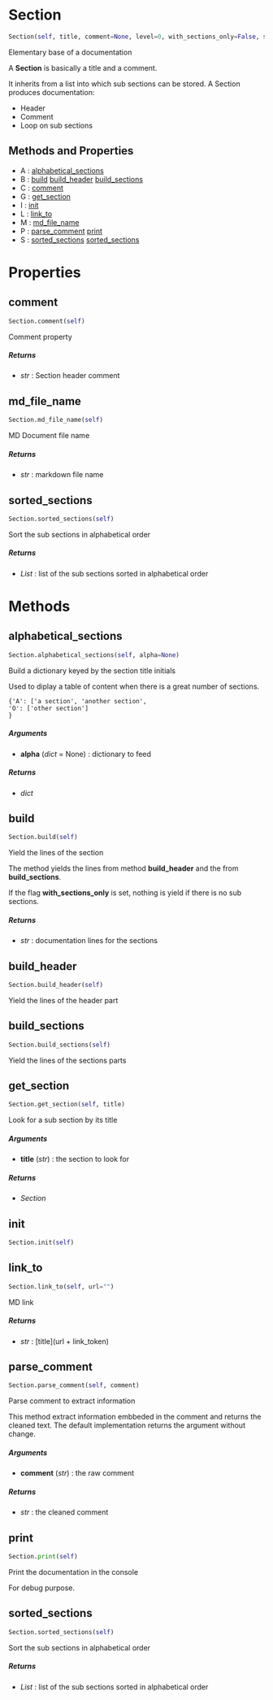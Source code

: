 # Section



``` python
Section(self, title, comment=None, level=0, with_sections_only=False, sort_sections=False)
```

Elementary base of a documentation

A **Section** is basically a title and a comment.

It inherits from a list into which sub sections can be stored.
A Section produces documentation:
- Header
- Comment
- Loop on sub sections



## Methods and Properties
- A : [alphabetical_sections](#alphabetical_sections) 
- B : [build](#build) [build_header](#build_header) [build_sections](#build_sections) 
- C : [comment](#comment) 
- G : [get_section](#get_section) 
- I : [init](#init) 
- L : [link_to](#link_to) 
- M : [md_file_name](#md_file_name) 
- P : [parse_comment](#parse_comment) [print](#print) 
- S : [sorted_sections](#sorted_sections) [sorted_sections](#sorted_sections) 

# Properties

## comment

``` python
Section.comment(self)
```

Comment property



##### Returns

- _str_ : Section header comment


## md_file_name

``` python
Section.md_file_name(self)
```

MD Document file name



##### Returns

- _str_ : markdown file name


## sorted_sections

``` python
Section.sorted_sections(self)
```

Sort the sub sections in alphabetical order



##### Returns

- _List_ : list of the sub sections sorted in alphabetical order



# Methods

## alphabetical_sections

``` python
Section.alphabetical_sections(self, alpha=None)
```

Build a dictionary keyed by the section title initials

Used to diplay a table of content when there is a great number of sections.

```
{'A': ['a section', 'another section',
'O': ['other section']
}
```



##### Arguments

- **alpha** (_dict_ = None) : dictionary to feed

##### Returns

- _dict_


## build

``` python
Section.build(self)
```

Yield the lines of the section

The method yields the lines from method **build_header** and the from
**build_sections**.

If the flag **with_sections_only** is set, nothing is yield if there is no
sub sections.



##### Returns

- _str_ : documentation lines for the sections


## build_header

``` python
Section.build_header(self)
```

Yield the lines of the header part




## build_sections

``` python
Section.build_sections(self)
```

Yield the lines of the sections parts




## get_section

``` python
Section.get_section(self, title)
```

Look for a sub section by its title



##### Arguments

- **title** (_str_) : the section to look for

##### Returns

- _Section_


## init

``` python
Section.init(self)
```




## link_to

``` python
Section.link_to(self, url="")
```

MD link



##### Returns

- _str_ : [title](url + link_token)


## parse_comment

``` python
Section.parse_comment(self, comment)
```

Parse comment to extract information

This method extract information embbeded in the comment and returns the cleaned text.
The default implementation returns the argument without change.



##### Arguments

- **comment** (_str_) : the raw comment

##### Returns

- _str_ : the cleaned comment


## print

``` python
Section.print(self)
```

Print the documentation in the console

For debug purpose.




## sorted_sections

``` python
Section.sorted_sections(self)
```

Sort the sub sections in alphabetical order



##### Returns

- _List_ : list of the sub sections sorted in alphabetical order



